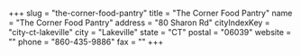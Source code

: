 +++
slug = "the-corner-food-pantry"
title = "The Corner Food Pantry"
name = "The Corner Food Pantry"
address = "80 Sharon Rd"
cityIndexKey = "city-ct-lakeville"
city = "Lakeville"
state = "CT"
postal = "06039"
website = ""
phone = "860-435-9886"
fax = ""
+++
